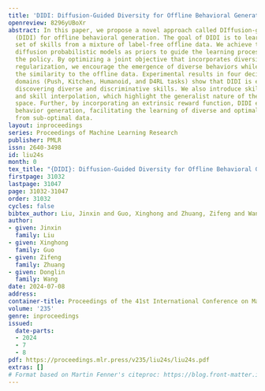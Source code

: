 ```yaml
---
title: 'DIDI: Diffusion-Guided Diversity for Offline Behavioral Generation'
openreview: 8296yUBoXr
abstract: In this paper, we propose a novel approach called DIffusion-guided DIversity
  (DIDI) for offline behavioral generation. The goal of DIDI is to learn a diverse
  set of skills from a mixture of label-free offline data. We achieve this by leveraging
  diffusion probabilistic models as priors to guide the learning process and regularize
  the policy. By optimizing a joint objective that incorporates diversity and diffusion-guided
  regularization, we encourage the emergence of diverse behaviors while maintaining
  the similarity to the offline data. Experimental results in four decision-making
  domains (Push, Kitchen, Humanoid, and D4RL tasks) show that DIDI is effective in
  discovering diverse and discriminative skills. We also introduce skill stitching
  and skill interpolation, which highlight the generalist nature of the learned skill
  space. Further, by incorporating an extrinsic reward function, DIDI enables reward-guided
  behavior generation, facilitating the learning of diverse and optimal behaviors
  from sub-optimal data.
layout: inproceedings
series: Proceedings of Machine Learning Research
publisher: PMLR
issn: 2640-3498
id: liu24s
month: 0
tex_title: "{DIDI}: Diffusion-Guided Diversity for Offline Behavioral Generation"
firstpage: 31032
lastpage: 31047
page: 31032-31047
order: 31032
cycles: false
bibtex_author: Liu, Jinxin and Guo, Xinghong and Zhuang, Zifeng and Wang, Donglin
author:
- given: Jinxin
  family: Liu
- given: Xinghong
  family: Guo
- given: Zifeng
  family: Zhuang
- given: Donglin
  family: Wang
date: 2024-07-08
address:
container-title: Proceedings of the 41st International Conference on Machine Learning
volume: '235'
genre: inproceedings
issued:
  date-parts:
  - 2024
  - 7
  - 8
pdf: https://proceedings.mlr.press/v235/liu24s/liu24s.pdf
extras: []
# Format based on Martin Fenner's citeproc: https://blog.front-matter.io/posts/citeproc-yaml-for-bibliographies/
---
```


